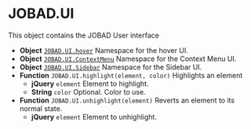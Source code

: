 # JOBAD.UI
This object contains the JOBAD User interface

* **Object** [`JOBAD.UI.hover`](hover.md) Namespace for the hover UI. 
* **Object** [`JOBAD.UI.ContextMenu`](contextmenu.md) Namespace for the Context Menu UI. 
* **Object** [`JOBAD.UI.Sidebar`](sidebar.md) Namespace for the Sidebar UI. 
* **Function** `JOBAD.UI.highlight(element, color)` Highlights an element
	* **jQuery** `element` Element to highlight. 
	* **String** `color` Optional. Color to use. 
* **Function** `JOBAD.UI.unhighlight(element)` Reverts an element to its normal state. 
	* **jQuery** `element` Element to unhighlight. 
